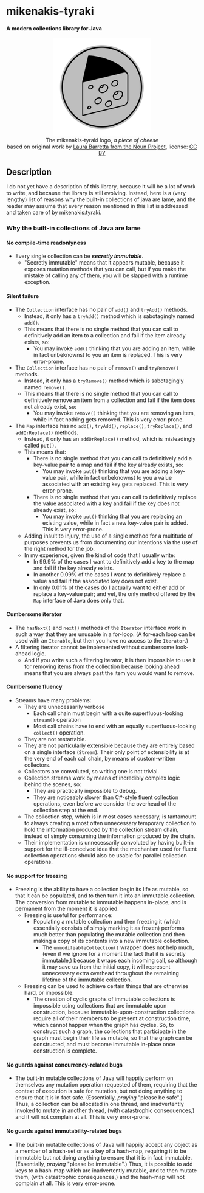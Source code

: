 # mikenakis-tyraki

#### A modern collections library for Java

<p align="center">
<img title="mikenakis-tyraki logo" src="mikenakis-tyraki.svg" width="256"/><br/>
The mikenakis-tyraki logo, <i>a piece of cheese</i><br/>
based on original work by <a href="https://thenounproject.com/term/cheese/402993/">Laura Barretta from the Noun Project</a>, license: <a href="https://creativecommons.org/licenses/by/3.0/us/">CC BY</a><br/>
</p>

## Description

I do not yet have a description of this library, because it will be a lot of work to write, and because the library is still evolving. Instead, here is a (very lengthy) list of reasons why the built-in collections of java are lame, and the reader may assume that every reason mentioned in this list is addressed and taken care of by mikenakis:tyraki.  

### Why the built-in collections of Java are lame

#### No compile-time readonlyness

  - Every single collection can be **_secretly immutable_**.
    - "Secretly immutable" means that it appears mutable, because it exposes mutation methods that you can call, but if you make the mistake of calling any of them, you will be slapped with a runtime exception.
	
#### Silent failure

  - The `Collection` interface has no pair of `add()` and `tryAdd()` methods.
    - Instead, it only has a `tryAdd()` method which is sabotagingly named `add()`.
    - This means that there is no single method that you can call to definitively add an item to a collection and fail if the item already exists, so: 
      - You may invoke `add()` thinking that you are adding an item, while in fact unbeknownst to you an item is replaced. This is very error-prone.   
  - The `Collection` interface has no pair of `remove()` and `tryRemove()` methods.
    - Instead, it only has a `tryRemove()` method which is sabotagingly named `remove()`. 
    - This means that there is no single method that you can call to definitively remove an item from a collection and fail if the item does not already exist, so: 
      - You may invoke `remove()` thinking that you are removing an item, while in fact nothing gets removed. This is very error-prone.    
  - The `Map` interface has no `add()`, `tryAdd()`, `replace()`, `tryReplace()`, and `addOrReplace()` methods.
    - Instead, it only has an `addOrReplace()` method, which is misleadingly called `put()`. 
    - This means that:
      - There is no single method that you can call to definitively add a key-value pair to a map and fail if the key already exists, so:
        - You may invoke `put()` thinking that you are adding a key-value pair, while in fact unbeknownst to you a value associated with an existing key gets replaced. This is very error-prone.
      - There is no single method that you can call to definitively replace the value associated with a key and fail if the key does not already exist, so:
        - You may invoke `put()` thinking that you are replacing an existing value, while in fact a new key-value pair is added. This is very error-prone.
    - Adding insult to injury, the use of a single method for a multitude of purposes prevents us from documenting our intentions via the use of the right method for the job.
    - In my experience, given the kind of code that I usually write:
      - In 99.9% of the cases I want to definitively add a key to the map and fail if the key already exists.
      - In another 0.09% of the cases I want to definitively replace a value and fail if the associated key does not exist.
      - In only 0.01% of the cases do I actually want to either add or replace a key-value pair; and yet, the only method offered by the `Map` interface of Java does only that.
	                 
#### Cumbersome iterator

  - The `hasNext()` and `next()` methods of the `Iterator` interface work in such a way that they are unusable in a for-loop. (A for-each loop can be used with an `Iterable`, but then you have no access to the `Iterator`.)
  - A filtering iterator cannot be implemented without cumbersome look-ahead logic.
    - And if you write such a filtering iterator, it is then impossible to use it for removing items from the collection because looking ahead means that you are always past the item you would want to remove.
   
#### Cumbersome fluency

  - Streams have many problems:
    - They are unnecessarily verbose
      - Each call chain must begin with a quite superfluous-looking `stream()` operation
      - Most call chains have to end with an equally superfluous-looking `collect()` operation.
    - They are not restartable. 
    - They are not particularly extensible because they are entirely based on a single interface (`Stream`). Their only point of extensibility is at the very end of each call chain, by means of custom-written collectors.
    - Collectors are convoluted, so writing one is not trivial.
    - Collection streams work by means of incredibly complex logic behind the scenes, so:
      - They are practically impossible to debug.
      - They are noticeably slower than C#-style fluent collection operations, even before we consider the overhead of the collection step at the end.
    - The collection step, which is in most cases necessary, is tantamount to always creating a most often unnecessary temporary collection to hold the information produced by the collection stream chain, instead of simply consuming the information produced by the chain.
    - Their implementation is unnecessarily convoluted by having built-in support for the ill-conceived idea that the mechanism used for fluent collection operations should also be usable for parallel collection operations.
	                        
#### No support for freezing

  - Freezing is the ability to have a collection begin its life as mutable, so that it can be populated, and to then turn it into an immutable collection. The conversion from mutable to immutable happens in-place, and is permanent from the moment it is applied. 
    - Freezing is useful for performance:
      - Populating a mutable collection and then freezing it (which essentially consists of simply marking it as frozen) performs much better than populating the mutable collection and then making a copy of its contents into a new immutable collection. 
        - The `unmodifiableCollection()` wrapper does not help much, (even if we ignore for a moment the fact that it is secretly immutable,) because it wraps each incoming call, so although it may save us from the initial copy, it will represent unnecessary extra overhead throughout the remaining lifetime of the immutable collection.
    - Freezing can be used to achieve certain things that are otherwise hard, or impossible:
      - The creation of cyclic graphs of immutable collections is impossible using collections that are immutable upon construction, because immutable-upon-construction collections require all of their members to be present at construction time, which cannot happen when the graph has cycles. So, to construct such a graph, the collections that participate in the graph must begin their life as mutable, so that the graph can be constructed, and must become immutable in-place once construction is complete.

#### No guards against concurrency-related bugs

  - The built-in mutable collections of Java will happily perform on themselves any mutation operation requested of them, requiring that the context of execution is safe for mutation, but not doing anything to ensure that it is in fact safe. (Essentially, _praying_ "please be safe".) Thus, a collection can be allocated in one thread, and inadvertently invoked to mutate in another thread, (with catastrophic consequences,) and it will not complain at all. This is very error-prone.
                                                
#### No guards against immutability-related bugs

  - The built-in mutable collections of Java will happily accept any object as a member of a hash-set or as a key of a hash-map, requiring it to be immutable but not doing anything to ensure that it is in fact immutable. (Essentially, _praying_ "please be immutable".) Thus, it is possible to add keys to a hash-map which are inadvertently mutable, and to then mutate them, (with catastrophic consequences,) and the hash-map will not complain at all. This is very error-prone.
